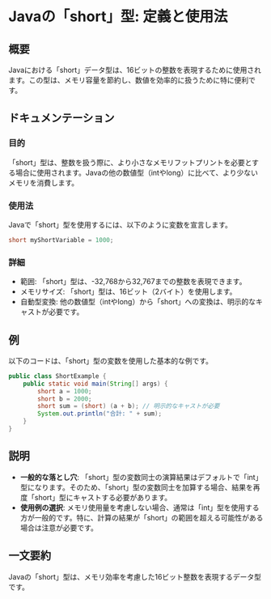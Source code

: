 <!--
Meta Description: # Javaの「short」型: 定義と使用法 ## 概要 Javaにおける「short」データ型は、16ビットの整数を表現するために使用されます。この型は、メモリ容量を節約し、数値を効率的に扱うために特に便利です。 ## ドキュメンテーション ### 目的 「short」型は、整数を扱う際に、より...
Meta Keywords: short, javaの, intやlong, java, 1000
-->

# Javaの「short」型: 定義と使用法

## 概要
Javaにおける「short」データ型は、16ビットの整数を表現するために使用されます。この型は、メモリ容量を節約し、数値を効率的に扱うために特に便利です。

## ドキュメンテーション
### 目的
「short」型は、整数を扱う際に、より小さなメモリフットプリントを必要とする場合に使用されます。Javaの他の数値型（intやlong）に比べて、より少ないメモリを消費します。

### 使用法
Javaで「short」型を使用するには、以下のように変数を宣言します。

```java
short myShortVariable = 1000;
```

### 詳細
- 範囲: 「short」型は、-32,768から32,767までの整数を表現できます。
- メモリサイズ: 「short」型は、16ビット（2バイト）を使用します。
- 自動型変換: 他の数値型（intやlong）から「short」への変換は、明示的なキャストが必要です。

## 例
以下のコードは、「short」型の変数を使用した基本的な例です。

```java
public class ShortExample {
    public static void main(String[] args) {
        short a = 1000;
        short b = 2000;
        short sum = (short) (a + b); // 明示的なキャストが必要
        System.out.println("合計: " + sum);
    }
}
```

## 説明
- **一般的な落とし穴**: 「short」型の変数同士の演算結果はデフォルトで「int」型になります。そのため、「short」型の変数同士を加算する場合、結果を再度「short」型にキャストする必要があります。
- **使用例の選択**: メモリ使用量を考慮しない場合、通常は「int」型を使用する方が一般的です。特に、計算の結果が「short」の範囲を超える可能性がある場合は注意が必要です。

## 一文要約
Javaの「short」型は、メモリ効率を考慮した16ビット整数を表現するデータ型です。